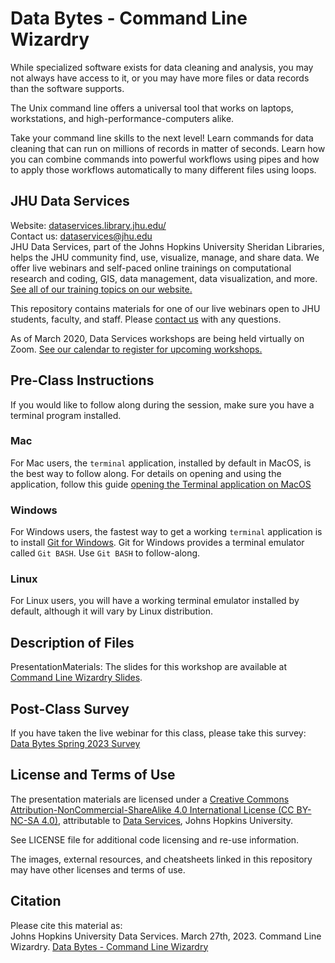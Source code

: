 # Data Bytes - Command Line Wizardry

While specialized software exists for data cleaning and analysis, you may not always have access to it, or you may have more files or data records than the software supports.

The Unix command line offers a universal tool that works on laptops, workstations, and high-performance-computers alike.

Take your command line skills to the next level! Learn commands for data cleaning that can run on millions of records in matter of seconds. Learn how you can combine commands into powerful workflows using pipes and how to apply those workflows automatically to many different files using loops.


## JHU Data Services   
Website: [dataservices.library.jhu.edu/](https://dataservices.library.jhu.edu/)   
Contact us: [dataservices@jhu.edu](mailto:dataservices@jhu.edu)   
JHU Data Services, part of the Johns Hopkins University Sheridan Libraries, helps the JHU community find, use, visualize, manage, and share data. We offer live webinars and self-paced online trainings on computational research and coding, GIS, data management, data visualization, and more. [See all of our training topics on our website.](https://dataservices.library.jhu.edu/training-workshops/)   

This repository contains materials for one of our live webinars open to JHU students, faculty, and staff. Please [contact us](mailto:dataservices@jhu.edu) with any questions.

As of March 2020, Data Services workshops are being held virtually on Zoom. [See our calendar to register for upcoming workshops.](https://dataservices.library.jhu.edu/training-workshops/calendar/)


## Pre-Class Instructions
If you would like to follow along during the session, make sure you have a terminal program installed.

### Mac
For Mac users, the `terminal` application, installed by default in MacOS, is the best way to follow along. For details on opening and using the application, follow this guide [opening the Terminal application on MacOS](https://support.apple.com/guide/terminal/open-or-quit-terminal-apd5265185d-f365-44cb-8b09-71a064a42125/mac)

### Windows
For Windows users, the fastest way to get a working `terminal` application is to install [Git for Windows](https://gitforwindows.org/). Git for Windows provides a terminal emulator called `Git BASH`. Use `Git BASH` to follow-along.

### Linux
For Linux users, you will have a working terminal emulator installed by default, although it will vary by Linux distribution.

## Description of Files
PresentationMaterials: The slides for this workshop are available at [Command Line Wizardry Slides](https://bit.ly/command-line-wiz-slides).


## Post-Class Survey
If you have taken the live webinar for this class, please take this survey: [Data Bytes Spring 2023 Survey](https://www.surveymonkey.com/r/data-bytes-spring-2023)


## License and Terms of Use
The presentation materials are licensed under a [Creative Commons Attribution-NonCommercial-ShareAlike 4.0 International License (CC BY-NC-SA 4.0)](https://creativecommons.org/licenses/by-nc-sa/4.0/), attributable to [Data Services](https://dataservices.library.jhu.edu/), Johns Hopkins University. 

See LICENSE file for additional code licensing and re-use information.   

The images, external resources, and cheatsheets linked in this repository may have other licenses and terms of use.


## Citation
Please cite this material as:   
Johns Hopkins University Data Services. March 27th, 2023. Command Line Wizardry. [Data Bytes - Command Line Wizardry](https://bit.ly/command-line-wiz)
